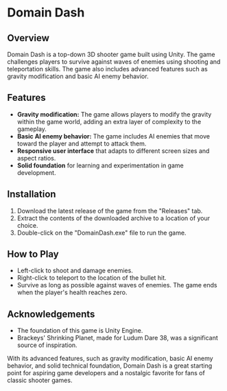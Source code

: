 # Domain Dash

## Overview

Domain Dash is a top-down 3D shooter game built using Unity. The game challenges players to survive against waves of enemies using shooting and teleportation skills. The game also includes advanced features such as gravity modification and basic AI enemy behavior.
## Features

- **Gravity modification:** The game allows players to modify the gravity within the game world, adding an extra layer of complexity to the gameplay.
- **Basic AI enemy behavior:** The game includes AI enemies that move toward the player and attempt to attack them.
- **Responsive user interface** that adapts to different screen sizes and aspect ratios.
- **Solid foundation** for learning and experimentation in game development.

## Installation

1. Download the latest release of the game from the "Releases" tab.
2. Extract the contents of the downloaded archive to a location of your choice.
3. Double-click on the "DomainDash.exe" file to run the game.

## How to Play

- Left-click to shoot and damage enemies.
- Right-click to teleport to the location of the bullet hit.
- Survive as long as possible against waves of enemies. The game ends when the player's health reaches zero.

## Acknowledgements

- The foundation of this game is Unity Engine.
- Brackeys' Shrinking Planet, made for Ludum Dare 38, was a significant source of inspiration.

With its advanced features, such as gravity modification, basic AI enemy behavior, and solid technical foundation, Domain Dash is a great starting point for aspiring game developers and a nostalgic favorite for fans of classic shooter games.
